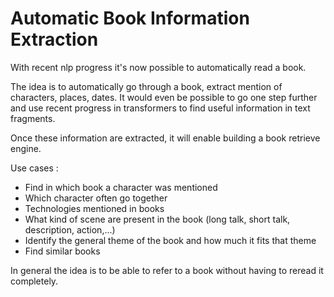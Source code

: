 # Automatic Book Information Extraction

With recent nlp progress it's now possible to automatically read a book.

The idea is to automatically go through a book, extract mention of characters, places, dates.
It would even be possible to go one step further and use recent progress in transformers to find useful information in text fragments.

Once these information are extracted, it will enable building a book retrieve engine.

Use cases :
* Find in which book a character was mentioned
* Which character often go together
* Technologies mentioned in books
* What kind of scene are present in the book (long talk, short talk, description, action,...)
* Identify the general theme of the book and how much it fits that theme
* Find similar books

In general the idea is to be able to refer to a book without having to reread it completely.
